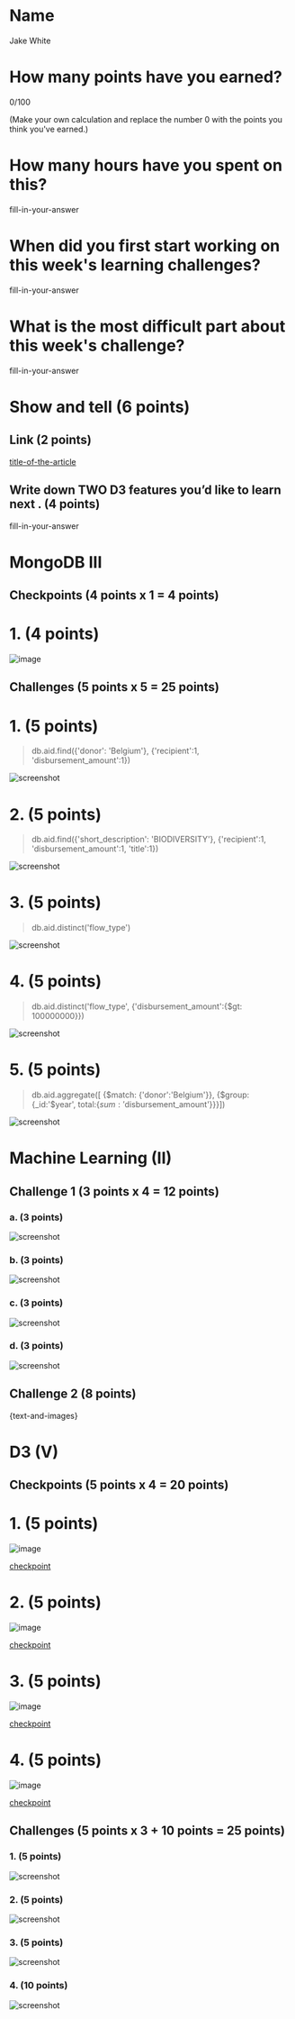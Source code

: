 # Name

Jake White

# How many points have you earned?

0/100

(Make your own calculation and replace the number 0 with the points you think you've earned.)

# How many hours have you spent on this?

fill-in-your-answer

# When did you first start working on this week's learning challenges?

fill-in-your-answer

# What is the most difficult part about this week's challenge?

fill-in-your-answer

# Show and tell (6 points)

## Link (2 points)

[title-of-the-article](http://link-to-an-interesting-D3-visualization-example)

## Write down TWO D3 features you’d like to learn next . (4 points)

fill-in-your-answer

# MongoDB III

## Checkpoints (4 points x 1 = 4 points)

# 1. (4 points)

![image](http://i.imgur.com/3VKIkCQ.png)

## Challenges (5 points x 5 = 25 points)

# 1. (5 points)

> db.aid.find({'donor': 'Belgium'}, {'recipient':1, 'disbursement_amount':1})

![screenshot](http://i.imgur.com/2Tp69WO.png)

# 2. (5 points)

> db.aid.find({'short_description': 'BIODIVERSITY'}, {'recipient':1, 'disbursement_amount':1, 'title':1})

![screenshot](http://i.imgur.com/jjL7XpF.png)

# 3. (5 points)

> db.aid.distinct('flow_type')

![screenshot](http://i.imgur.com/M7d60gV.png)

# 4. (5 points)

> db.aid.distinct('flow_type', {'disbursement_amount':{$gt: 100000000}})

![screenshot](http://i.imgur.com/1tHJ1F2.png)

# 5. (5 points)

> db.aid.aggregate([ {$match: {'donor':'Belgium'}}, {$group: {_id:'$year', total:{$sum: '$disbursement_amount'}}}])

![screenshot](http://i.imgur.com/W7aw8Ni.png)

# Machine Learning (II)

## Challenge 1 (3 points x 4 = 12 points)

### a. (3 points)

![screenshot](screenshot.png?raw=true)

### b. (3 points)

![screenshot](screenshot.png?raw=true)

### c. (3 points) 

![screenshot](screenshot.png?raw=true)

### d. (3 points) 

![screenshot](screenshot.png?raw=true)

## Challenge 2 (8 points)

{text-and-images}

# D3 (V)

## Checkpoints (5 points x 4 = 20 points)

# 1. (5 points)

![image](http://i.imgur.com/XRWSZMC.png)

[checkpoint](d3/check1.html)

# 2. (5 points)

![image](http://i.imgur.com/T13W0eO.png)

[checkpoint](d3/check2.html)

# 3. (5 points)

![image](http://i.imgur.com/GXlNpay.png)

[checkpoint](d3/check3.html)

# 4. (5 points)

![image](http://i.imgur.com/h5XXKfk.png)

[checkpoint](d3/check4.html)

## Challenges 	(5 points x 3 + 10 points = 25 points)

### 1. (5 points)

![screenshot](screenshot.png?raw=true)

### 2. (5 points)

![screenshot](screenshot.png?raw=true)

### 3. (5 points)

![screenshot](screenshot.png?raw=true)

### 4. (10 points)

![screenshot](screenshot.png?raw=true)

